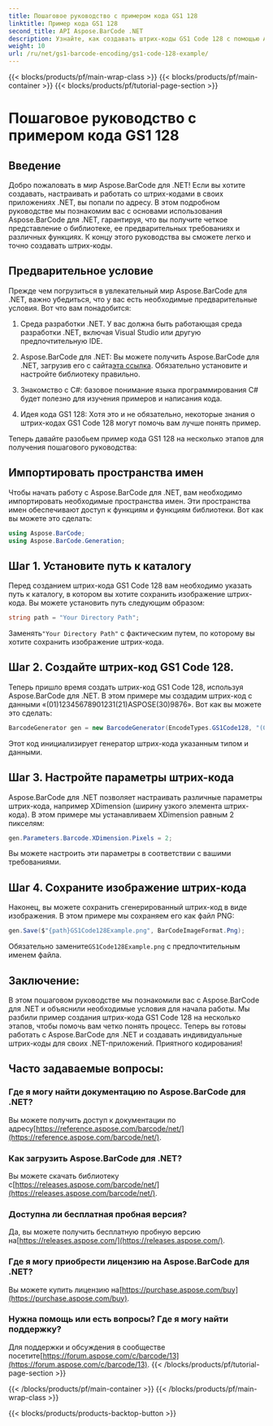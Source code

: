 ```yaml
---
title: Пошаговое руководство с примером кода GS1 128
linktitle: Пример кода GS1 128
second_title: API Aspose.BarCode .NET
description: Узнайте, как создавать штрих-коды GS1 Code 128 с помощью Aspose.BarCode для .NET. Пошаговое руководство по созданию штрих-кода на C#. Начать сейчас!
weight: 10
url: /ru/net/gs1-barcode-encoding/gs1-code-128-example/
---
```


{{< blocks/products/pf/main-wrap-class >}}
{{< blocks/products/pf/main-container >}}
{{< blocks/products/pf/tutorial-page-section >}}

# Пошаговое руководство с примером кода GS1 128


## Введение

Добро пожаловать в мир Aspose.BarCode для .NET! Если вы хотите создавать, настраивать и работать со штрих-кодами в своих приложениях .NET, вы попали по адресу. В этом подробном руководстве мы познакомим вас с основами использования Aspose.BarCode для .NET, гарантируя, что вы получите четкое представление о библиотеке, ее предварительных требованиях и различных функциях. К концу этого руководства вы сможете легко и точно создавать штрих-коды.

## Предварительное условие
Прежде чем погрузиться в увлекательный мир Aspose.BarCode для .NET, важно убедиться, что у вас есть необходимые предварительные условия. Вот что вам понадобится:

1. Среда разработки .NET. У вас должна быть работающая среда разработки .NET, включая Visual Studio или другую предпочтительную IDE.

2.  Aspose.BarCode для .NET: Вы можете получить Aspose.BarCode для .NET, загрузив его с сайта[эта ссылка](https://releases.aspose.com/barcode/net/). Обязательно установите и настройте библиотеку правильно.

3. Знакомство с C#: базовое понимание языка программирования C# будет полезно для изучения примеров и написания кода.

4. Идея кода GS1 128: Хотя это и не обязательно, некоторые знания о штрих-кодах GS1 Code 128 могут помочь вам лучше понять пример.

Теперь давайте разобьем пример кода GS1 128 на несколько этапов для получения пошагового руководства:

## Импортировать пространства имен
Чтобы начать работу с Aspose.BarCode для .NET, вам необходимо импортировать необходимые пространства имен. Эти пространства имен обеспечивают доступ к функциям и функциям библиотеки. Вот как вы можете это сделать:

```csharp
using Aspose.BarCode;
using Aspose.BarCode.Generation;
```

## Шаг 1. Установите путь к каталогу
Перед созданием штрих-кода GS1 Code 128 вам необходимо указать путь к каталогу, в котором вы хотите сохранить изображение штрих-кода. Вы можете установить путь следующим образом:

```csharp
string path = "Your Directory Path";
```

 Заменять`"Your Directory Path"` с фактическим путем, по которому вы хотите сохранить изображение штрих-кода.

## Шаг 2. Создайте штрих-код GS1 Code 128.
Теперь пришло время создать штрих-код GS1 Code 128, используя Aspose.BarCode для .NET. В этом примере мы создадим штрих-код с данными «(01)12345678901231(21)ASPOSE(30)9876». Вот как вы можете это сделать:

```csharp
BarcodeGenerator gen = new BarcodeGenerator(EncodeTypes.GS1Code128, "(01)12345678901231(21)ASPOSE(30)9876");
```

Этот код инициализирует генератор штрих-кода указанным типом и данными.

## Шаг 3. Настройте параметры штрих-кода
Aspose.BarCode для .NET позволяет настраивать различные параметры штрих-кода, например XDimension (ширину узкого элемента штрих-кода). В этом примере мы устанавливаем XDimension равным 2 пикселям:

```csharp
gen.Parameters.Barcode.XDimension.Pixels = 2;
```

Вы можете настроить эти параметры в соответствии с вашими требованиями.

## Шаг 4. Сохраните изображение штрих-кода
Наконец, вы можете сохранить сгенерированный штрих-код в виде изображения. В этом примере мы сохраняем его как файл PNG:

```csharp
gen.Save($"{path}GS1Code128Example.png", BarCodeImageFormat.Png);
```

 Обязательно замените`GS1Code128Example.png` с предпочтительным именем файла.

## Заключение:
В этом пошаговом руководстве мы познакомили вас с Aspose.BarCode для .NET и объяснили необходимые условия для начала работы. Мы разбили пример создания штрих-кода GS1 Code 128 на несколько этапов, чтобы помочь вам четко понять процесс. Теперь вы готовы работать с Aspose.BarCode для .NET и создавать индивидуальные штрих-коды для своих .NET-приложений. Приятного кодирования!


## Часто задаваемые вопросы:

### Где я могу найти документацию по Aspose.BarCode для .NET?
 Вы можете получить доступ к документации по адресу[https://reference.aspose.com/barcode/net/](https://reference.aspose.com/barcode/net/).

### Как загрузить Aspose.BarCode для .NET?
 Вы можете скачать библиотеку с[https://releases.aspose.com/barcode/net/](https://releases.aspose.com/barcode/net/).

### Доступна ли бесплатная пробная версия?
 Да, вы можете получить бесплатную пробную версию на[https://releases.aspose.com/](https://releases.aspose.com/).

### Где я могу приобрести лицензию на Aspose.BarCode для .NET?
 Вы можете купить лицензию на[https://purchase.aspose.com/buy](https://purchase.aspose.com/buy).

### Нужна помощь или есть вопросы? Где я могу найти поддержку?
Для поддержки и обсуждения в сообществе посетите[https://forum.aspose.com/c/barcode/13](https://forum.aspose.com/c/barcode/13).
{{< /blocks/products/pf/tutorial-page-section >}}

{{< /blocks/products/pf/main-container >}}
{{< /blocks/products/pf/main-wrap-class >}}

{{< blocks/products/products-backtop-button >}}
